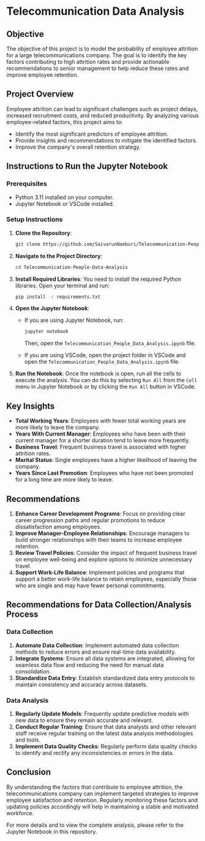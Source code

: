 # Telecommunication Data Analysis

## Objective
The objective of this project is to model the probability of employee attrition for a large telecommunications company. The goal is to identify the key factors contributing to high attrition rates and provide actionable recommendations to senior management to help reduce these rates and improve employee retention.

## Project Overview
Employee attrition can lead to significant challenges such as project delays, increased recruitment costs, and reduced productivity. By analyzing various employee-related factors, this project aims to:
- Identify the most significant predictors of employee attrition.
- Provide insights and recommendations to mitigate the identified factors.
- Improve the company's overall retention strategy.

## Instructions to Run the Jupyter Notebook

### Prerequisites
- Python 3.11 installed on your computer.
- Jupyter Notebook or VSCode installed.

### Setup Instructions
1. **Clone the Repository**:
    ```sh
    git clone https://github.com/SaivarunNamburi/Telecommunication-People-Data-Analysis.git
    ```

2. **Navigate to the Project Directory**:
    ```sh
    cd Telecommunication-People-Data-Analysis
    ```

3. **Install Required Libraries**:
    You need to install the required Python libraries. Open your terminal and run:
    ```sh
    pip install -r requirements.txt
    ```

4. **Open the Jupyter Notebook**:
    - If you are using Jupyter Notebook, run:
      ```sh
      jupyter notebook
      ```
      Then, open the `Telecommunication_People_Data_Analysis.ipynb` file.
      
    - If you are using VSCode, open the project folder in VSCode and open the `Telecommunication_People_Data_Analysis.ipynb` file.

5. **Run the Notebook**:
    Once the notebook is open, run all the cells to execute the analysis. You can do this by selecting `Run All` from the `Cell` menu in Jupyter Notebook or by clicking the `Run All` button in VSCode.

## Key Insights
- **Total Working Years**: Employees with fewer total working years are more likely to leave the company.
- **Years With Current Manager**: Employees who have been with their current manager for a shorter duration tend to leave more frequently.
- **Business Travel**: Frequent business travel is associated with higher attrition rates.
- **Marital Status**: Single employees have a higher likelihood of leaving the company.
- **Years Since Last Promotion**: Employees who have not been promoted for a long time are more likely to leave.

## Recommendations
1. **Enhance Career Development Programs**: Focus on providing clear career progression paths and regular promotions to reduce dissatisfaction among employees.
2. **Improve Manager-Employee Relationships**: Encourage managers to build stronger relationships with their teams to increase employee retention.
3. **Review Travel Policies**: Consider the impact of frequent business travel on employee well-being and explore options to minimize unnecessary travel.
4. **Support Work-Life Balance**: Implement policies and programs that support a better work-life balance to retain employees, especially those who are single and may have fewer personal commitments.

## Recommendations for Data Collection/Analysis Process

### Data Collection
1. **Automate Data Collection**: Implement automated data collection methods to reduce errors and ensure real-time data availability.
2. **Integrate Systems**: Ensure all data systems are integrated, allowing for seamless data flow and reducing the need for manual data consolidation.
3. **Standardize Data Entry**: Establish standardized data entry protocols to maintain consistency and accuracy across datasets.

### Data Analysis
1. **Regularly Update Models**: Frequently update predictive models with new data to ensure they remain accurate and relevant.
2. **Conduct Regular Training**: Ensure that data analysts and other relevant staff receive regular training on the latest data analysis methodologies and tools.
3. **Implement Data Quality Checks**: Regularly perform data quality checks to identify and rectify any inconsistencies or errors in the data.


## Conclusion
By understanding the factors that contribute to employee attrition, the telecommunications company can implement targeted strategies to improve employee satisfaction and retention. Regularly monitoring these factors and updating policies accordingly will help in maintaining a stable and motivated workforce.

For more details and to view the complete analysis, please refer to the Jupyter Notebook in this repository.

